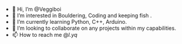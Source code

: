 - 👋 Hi, I’m @Veggiboi
- 👀 I’m interested in Bouldering, Coding and keeping fish .
- 🌱 I’m currently learning Python, C++, Arduino.
- 💞️ I’m looking to collaborate on any projects within my capabilities.
- 📫 How to reach me @_l.yq_

<!---
Veggiboi/Veggiboi is a ✨ special ✨ repository because its `README.md` (this file) appears on your GitHub profile.
You can click the Preview link to take a look at your changes.
--->
